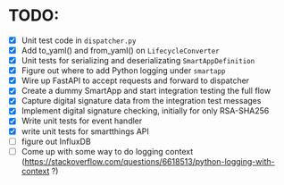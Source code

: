# TODO:

- [x] Unit test code in `dispatcher.py`
- [x] Add to_yaml() and from_yaml() on `LifecycleConverter`
- [x] Unit tests for serializing and deserializating `SmartAppDefinition`
- [x] Figure out where to add Python logging under `smartapp`
- [x] Wire up FastAPI to accept requests and forward to dispatcher
- [x] Create a dummy SmartApp and start integration testing the full flow
- [x] Capture digital signature data from the integration test messages
- [x] Implement digital signature checking, initially for only RSA-SHA256
- [x] Write unit tests for event handler
- [x] write unit tests for smartthings API
- [ ] figure out InfluxDB 
- [ ] Come up with some way to do logging context (https://stackoverflow.com/questions/6618513/python-logging-with-context ?)
